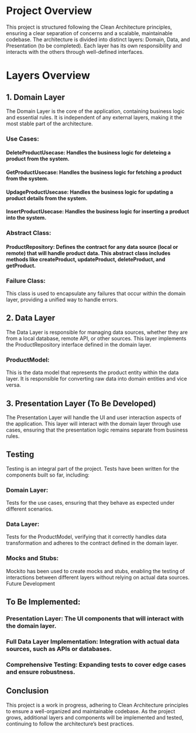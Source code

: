 # Project Overview
This project is structured following the Clean Architecture principles, ensuring a clear separation of concerns and a scalable, maintainable codebase. The architecture is divided into distinct layers: Domain, Data, and Presentation (to be completed). Each layer has its own responsibility and interacts with the others through well-defined interfaces.

# Layers Overview
## 1. Domain Layer
The Domain Layer is the core of the application, containing business logic and essential rules. It is independent of any external layers, making it the most stable part of the architecture.

### Use Cases:
#### DeleteProductUsecase: Handles the business logic for deleteing a product from the system.
#### GetProductUsecase: Handles the business logic for fetching a product from the system.
#### UpdageProductUsecase: Handles the business logic for updating a product details from the system.
#### InsertProductUsecase: Handles the business logic for inserting a product into the system.
### Abstract Class:
#### ProductRepository: Defines the contract for any data source (local or remote) that will handle product data. This abstract class includes methods like createProduct, updateProduct, deleteProduct, and getProduct.
### Failure Class:
This class is used to encapsulate any failures that occur within the domain layer, providing a unified way to handle errors.
## 2. Data Layer
The Data Layer is responsible for managing data sources, whether they are from a local database, remote API, or other sources. This layer implements the ProductRepository interface defined in the domain layer.

### ProductModel:
This is the data model that represents the product entity within the data layer. It is responsible for converting raw data into domain entities and vice versa.
## 3. Presentation Layer (To Be Developed)
The Presentation Layer will handle the UI and user interaction aspects of the application. This layer will interact with the domain layer through use cases, ensuring that the presentation logic remains separate from business rules.

## Testing
Testing is an integral part of the project. Tests have been written for the components built so far, including:

### Domain Layer:
Tests for the use cases, ensuring that they behave as expected under different scenarios.
### Data Layer:
Tests for the ProductModel, verifying that it correctly handles data transformation and adheres to the contract defined in the domain layer.
### Mocks and Stubs:
Mockito has been used to create mocks and stubs, enabling the testing of interactions between different layers without relying on actual data sources.
Future Development
## To Be Implemented:
### Presentation Layer: The UI components that will interact with the domain layer.
### Full Data Layer Implementation: Integration with actual data sources, such as APIs or databases.
### Comprehensive Testing: Expanding tests to cover edge cases and ensure robustness.
## Conclusion
This project is a work in progress, adhering to Clean Architecture principles to ensure a well-organized and maintainable codebase. As the project grows, additional layers and components will be implemented and tested, continuing to follow the architecture’s best practices.

